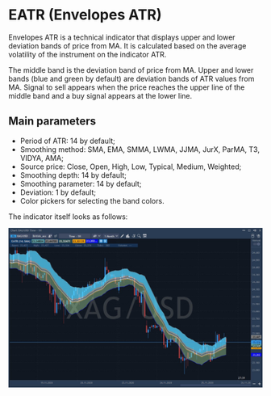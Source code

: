 # EATR \(Envelopes ATR\)

Envelopes ATR is a technical indicator that displays upper and lower deviation bands of price from MA. It is calculated based on the average volatility of the instrument on the indicator ATR.

The middle band is the deviation band of price from MA. Upper and lower bands \(blue and green by default\) are deviation bands of ATR values from MA. Signal to sell appears when the price reaches the upper line of the middle band and a buy signal appears at the lower line.

## Main parameters

* Period of ATR: 14 by default;
* Smoothing method: SMA, EMA, SMMA, LWMA, JJMA, JurX, ParMA, T3, VIDYA, AMA;
* Source price: Close, Open, High, Low, Typical, Medium, Weighted;
* Smoothing depth: 14 by default;
* Smoothing parameter: 14 by default; 
* Deviation: 1 by default;
* Color pickers for selecting the band colors.

The indicator itself looks as follows:

![](../../../../.gitbook/assets/screenshot_1%20%2831%29.jpg)

